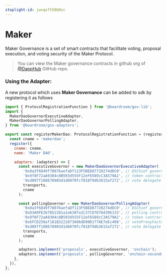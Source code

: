 ```yaml
---
stoplight-id: jwvqx7t50b0zc
---
```


# Maker

Maker Governance is a set of smart contracts that facilitate voting, proposal execution, and voting security of the Maker Protocol.

> You can view the Maker governance contracts in github org of [@DappHub](https://github.com/dapphub) GitHub repo.

### Using the Adapter:
A new protocol which uses **Maker Governance** can be added to sdk by registering it as follows 

```js
import { ProtocolRegistrationFunction } from '@boardroom/gov-lib';
import {
  MakerDaoGovernorExecutiveAdapter,
  MakerDaoGovernorPollingAdapter,
} from '@boardroom/gov-adapters';

export const registerMakerDao: ProtocolRegistrationFunction = (register, transports) => {
  const cname = 'makerdao';
  register({
    cname: cname,
    name: 'Maker DAO',

    adapters: (adapters) => {
      const executiveGovernor = new MakerDaoGovernorExecutiveAdapter(
        '0x0a3f6849f78076aefaDf113F5BED87720274dDC0', // DSChief governance contract
        '0x9f8F72aA9304c8B593d555F12eF6589cC3A579A2', // token contract
        '0xd897f108670903d1d6070fcf818f9db3615af272', // vote delegate factory
        transports,
        cname
      );

      const pollingGovernor = new MakerDaoGovernorPollingAdapter(
        '0x0a3f6849f78076aefaDf113F5BED87720274dDC0', // DSChief governance contract
        '0xD3A9FE267852281a1e6307a1C37CDfD76d39b133', // polling contract
        '0x9f8F72aA9304c8B593d555F12eF6589cC3A579A2', // token contract
        '0x6FCD258af181B3221073A96dD90D1f7AE7eEc408', // voteProxyFactory address
        '0xd897f108670903d1d6070fcf818f9db3615af272', // vote delegate factory
        transports,
        cname
      );

      adapters.implement('proposals', executiveGovernor, 'onchain');
      adapters.implement('proposals', pollingGovernor, 'onchain-secondary');
    },
  }),
};

```
